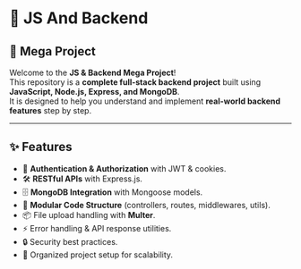 # 🚀 JS And Backend
## 📌 Mega Project

Welcome to the **JS & Backend Mega Project**!  
This repository is a **complete full-stack backend project** built using **JavaScript, Node.js, Express, and MongoDB**.  
It is designed to help you understand and implement **real-world backend features** step by step.

---

## ✨ Features
- 🔑 **Authentication & Authorization** with JWT & cookies.
- 🛠 **RESTful APIs** with Express.js.
- 🗄 **MongoDB Integration** with Mongoose models.
- 📂 **Modular Code Structure** (controllers, routes, middlewares, utils).
- 📦 File upload handling with **Multer**.
- ⚡ Error handling & API response utilities.
- 🔒 Security best practices.
- 📝 Organized project setup for scalability.
